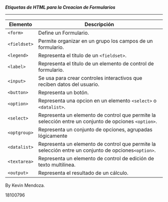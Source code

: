 ***Etiquetas de HTML para la Creacion de Formularios***
_____________________________________________

**Elemento** | **Descripción**
-------- | -----------
 `<form>`   | Define un Formulario.
 `<fieldset>`| Permite organizar en un grupo los campos de un formulario. 
  `<legend>` | Representa el titulo de un `<fieldset>`.
`<label>` | Representa el titulo de un elemento de control de formulario. 
`<input>`| Se usa para crear controles interactivos que reciben datos del usuario. 
`<button>`| Representa un botón.
`<option>`| Representa una opcion en un elemento `<select>` o `<datalist>`.
`<select>`| Representa un elemento de control que permite la selección entre un conjunto de opciones `<option>`.
`<optgroup>`| Representa un conjunto de opciones, agrupadas lógicamente
`<datalist>`| Representa un elemento de control que permite la selección entre un conjunto de opciones`<option>`.
`<textarea>`| Representa un elemento de control de edición de texto multilinea.
`<output>`| Representa el resultado de un cálculo.




By Kevin Mendoza.

18100796



